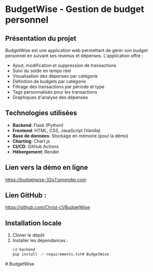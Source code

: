 # BudgetWise - Gestion de budget personnel

## Présentation du projet

BudgetWise est une application web permettant de gérer son budget personnel en suivant ses revenus et dépenses. L'application offre :

- Ajout, modification et suppression de transactions
- Suivi du solde en temps réel
- Visualisation des dépenses par catégorie
- Définition de budgets par catégorie
- Filtrage des transactions par période et type
- Tags personnalisés pour les transactions
- Graphiques d'analyse des dépenses

## Technologies utilisées

- **Backend**: Flask (Python)
- **Frontend**: HTML, CSS, JavaScript (Vanilla)
- **Base de données**: Stockage en mémoire (pour la démo)
- **Charting**: Chart.js
- **CI/CD**: GitHub Actions
- **Hébergement**: Render

## Lien vers la démo en ligne

https://budgetwise-32o7.onrender.com

## Lien GitHub  : 
https://github.com/Christ-c1/BudgetWise

## Installation locale

1. Cloner le dépôt
2. Installer les dépendances :
   ```bash
   cd backend
   pip install -r requirements.txt#   B u d g e t W i s e 
 
 #   B u d g e t W i s e 
 
 